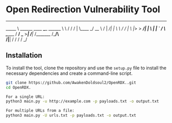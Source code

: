# Open Redirection Vulnerability Tool

________                      __________________  ____  ___
\_____  \ ______   ____   ____\______   \______ \ \   \/  /
 /   |   \\____ \_/ __ \ /    \|       _/|    |  \ \     / 
/    |    \  |_> >  ___/|   |  \    |   \|    `   \/     \ 
\_______  /   __/ \___  >___|  /____|_  /_______  /___/\  \
        \/|__|        \/     \/       \/        \/      \_/



## Installation

To install the tool, clone the repository and use the `setup.py` file to install the necessary dependencies and create a command-line script.

```sh
git clone https://github.com/AwakenDoldsoul2/OpenRDX..git
cd OpenRDX.

For a single URL:
python3 main.py -u http://example.com -p payloads.txt -o output.txt

For multiple URLs from a file:
python3 main.py -U urls.txt -p payloads.txt -o output.txt


